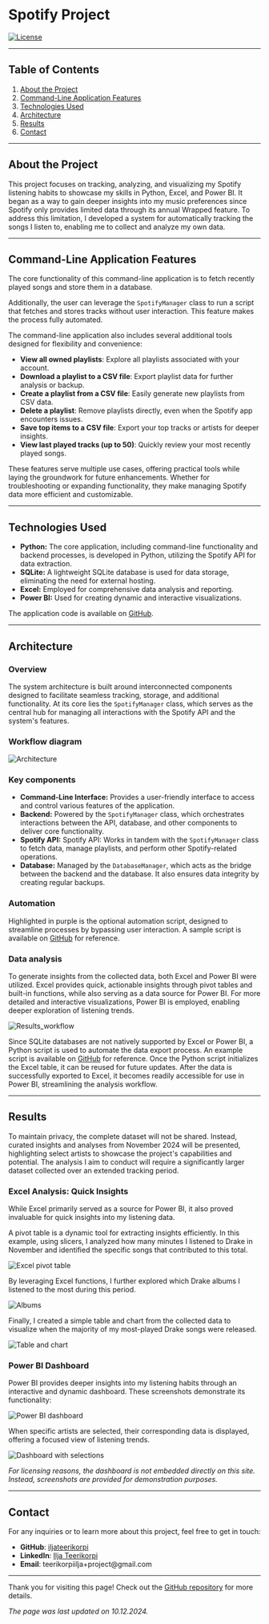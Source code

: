 # Spotify Project

[![License](https://img.shields.io/badge/license-CC%20BY--NC%204.0-blue)](https://creativecommons.org/licenses/by-nc/4.0/)

---

## Table of Contents
1. [About the Project](#about-the-Project)
2. [Command-Line Application Features](#command-line-application-features)
3. [Technologies Used](#technologies-used)
4. [Architecture](#architecture)
5. [Results](#results)
6. [Contact](#contact)

---

## About the Project

This project focuses on tracking, analyzing, and visualizing my Spotify listening habits to showcase my skills in Python, Excel, and Power BI. 
It began as a way to gain deeper insights into my music preferences since Spotify only provides limited data through its annual Wrapped feature. 
To address this limitation, I developed a system for automatically tracking the songs I listen to, enabling me to collect and analyze my own data.

---

## Command-Line Application Features

The core functionality of this command-line application is to fetch recently played songs and store them in a database.

Additionally, the user can leverage the `SpotifyManager` class to run a script that fetches and stores tracks without user interaction. This feature makes the process fully automated.

The command-line application also includes several additional tools designed for flexibility and convenience:

- **View all owned playlists**: Explore all playlists associated with your account.  
- **Download a playlist to a CSV file**: Export playlist data for further analysis or backup.  
- **Create a playlist from a CSV file**: Easily generate new playlists from CSV data.  
- **Delete a playlist**: Remove playlists directly, even when the Spotify app encounters issues.  
- **Save top items to a CSV file**: Export your top tracks or artists for deeper insights.  
- **View last played tracks (up to 50)**: Quickly review your most recently played songs.

These features serve multiple use cases, offering practical tools while laying the groundwork for future enhancements. Whether for troubleshooting or expanding functionality, they make managing Spotify data more efficient and customizable.


---

## Technologies Used

- **Python:** The core application, including command-line functionality and backend processes, is developed in Python, utilizing the Spotify API for data extraction.
- **SQLite:** A lightweight SQLite database is used for data storage, eliminating the need for external hosting.
- **Excel:** Employed for comprehensive data analysis and reporting.
- **Power BI:** Used for creating dynamic and interactive visualizations.

The application code is available on [GitHub](https://github.com/iljateerikorpi/Spotify-Public).

---

## Architecture

### Overview

The system architecture is built around interconnected components designed to facilitate seamless tracking, storage, and additional functionality. 
At its core lies the `SpotifyManager` class, which serves as the central hub for managing all interactions with the Spotify API and the system's features.

### Workflow diagram

![Architecture](assets/Architecture.png)

### Key components

- **Command-Line Interface:** Provides a user-friendly interface to access and control various features of the application.
- **Backend:** Powered by the `SpotifyManager` class, which orchestrates interactions between the API, database, and other components to deliver core functionality.
- **Spotify API:** Spotify API: Works in tandem with the `SpotifyManager` class to fetch data, manage playlists, and perform other Spotify-related operations.
- **Database:** Managed by the `DatabaseManager`, which acts as the bridge between the backend and the database. It also ensures data integrity by creating regular backups.

### Automation

Highlighted in purple is the optional automation script, designed to streamline processes by bypassing user interaction. 
A sample script is available on [GitHub](https://github.com/iljateerikorpi/Spotify-Public/tree/main/scripts/automation%20scripts) for reference.

### Data analysis

To generate insights from the collected data, both Excel and Power BI were utilized.
Excel provides quick, actionable insights through pivot tables and built-in functions, while also serving as a data source for Power BI.
For more detailed and interactive visualizations, Power BI is employed, enabling deeper exploration of listening trends.

![Results_workflow](assets/Results_workflow.png)

Since SQLite databases are not natively supported by Excel or Power BI, a Python script is used to automate the data export process. An example script is available on [GitHub](https://github.com/iljateerikorpi/Spotify-Public/tree/main/scripts/automation%20scripts) for reference.
Once the Python script initializes the Excel table, it can be reused for future updates. After the data is successfully exported to Excel, it becomes readily accessible for use in Power BI, streamlining the analysis workflow.

---

## Results

To maintain privacy, the complete dataset will not be shared. Instead, curated insights and analyses from November 2024 will be presented, highlighting select artists to showcase the project's capabilities and potential.
The analysis I aim to conduct will require a significantly larger dataset collected over an extended tracking period.

### Excel Analysis: Quick Insights

While Excel primarily served as a source for Power BI, it also proved invaluable for quick insights into my listening data.

A pivot table is a dynamic tool for extracting insights efficiently. In this example, using slicers, I analyzed how many minutes I listened to Drake in November and identified the specific songs that contributed to this total.

![Excel pivot table](assets/Excel_pivot_table.png)

By leveraging Excel functions, I further explored which Drake albums I listened to the most during this period.

![Albums](assets/Excel_albums.png)

Finally, I created a simple table and chart from the collected data to visualize when the majority of my most-played Drake songs were released.

![Table and chart](assets/Excel_table_and_chart.png)

### Power BI Dashboard

Power BI provides deeper insights into my listening habits through an interactive and dynamic dashboard. These screenshots demonstrate its functionality:

![Power BI dashboard](assets/Power_BI_1.png)

When specific artists are selected, their corresponding data is displayed, offering a focused view of listening trends.

![Dashboard with selections](assets/Power_BI_2.png)

*For licensing reasons, the dashboard is not embedded directly on this site. Instead, screenshots are provided for demonstration purposes.*

---

## Contact

For any inquiries or to learn more about this project, feel free to get in touch:

- **GitHub**: [iljateerikorpi](https://github.com/iljateerikorpi)
- **LinkedIn**: [Ilja Teerikorpi](https://www.linkedin.com/in/ilja-teerikorpi-a67377318/)
- **Email**: teerikorpiilja&#43;project&#64;gmail&#46;com

---

Thank you for visiting this page! Check out the [GitHub repository](https://github.com/iljateerikorpi/Spotify-Public) for more details.

*The page was last updated on 10.12.2024.*